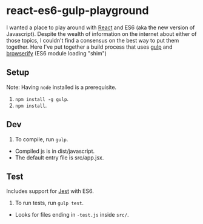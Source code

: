 # react-es6-gulp-playground

I wanted a place to play around with [React](facebook.github.io/react/) and ES6 (aka the new version of Javascript). Despite the wealth of information on the internet about either of those topics, I couldn't find a consensus on the best way to put them together. Here I've put together a build process that uses [gulp](gulpjs.com) and [browserify](browserify.org) (ES6 module loading "shim")

## Setup
Note: Having `node` installed is a prerequisite.

1. `npm install -g gulp`.
2. `npm install`.

## Dev

1. To compile, run `gulp`.
  - Compiled js is in dist/javascript.
  - The default entry file is src/app.jsx.

## Test

Includes support for [Jest](https://facebook.github.io/jest/docs/tutorial-react.html#content) with ES6.

1. To run tests, run `gulp test`.
  - Looks for files ending in `-test.js` inside `src/`.